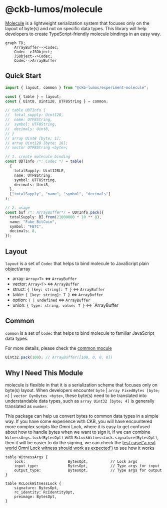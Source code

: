 # @ckb-lumos/molecule

[Molecule](https://github.com/nervosnetwork/molecule) is a lightweight serialization system that focuses only on the
layout of byte(s) and not on specific data types. This library will help developers to create TypeScript-friendly
molecule bindings in an easy way.

```mermaid
graph TD;
    ArrayBuffer-->Codec;
    Codec-->JSObject;
    JSObject-->Codec;
    Codec-->ArrayBuffer
```

## Quick Start

```ts
import { layout, common } from "@ckb-lumos/experiment-molecule";

const { table } = layout;
const { Uint8, Uint128, UTF8String } = common;

// table UDTInfo {
//  total_supply: Uint128,
//  name: UTF8String,
//  symbol: UTF8String,
//  decimals: Uint8,
// }
// array Uint8 [byte; 1];
// array Uint128 [byte; 16];
// vector UTF8String <byte>;

// 1. create molecule binding
const UDTInfo /*: Codec */ = table(
  {
    totalSupply: Uint128LE,
    name: UTF8String,
    symbol: UTF8String,
    decimals: Uint8,
  },
  ["totalSupply", "name", "symbol", "decimals"]
);

// 2. usage
const buf /*: ArrayBuffer*/ = UDTInfo.pack({
  totalSupply: BI.from(21000000 * 10 ** 8),
  name: "Fake BitCoin",
  symbol: "FBTC",
  decimals: 8,
});
```

## Layout

`layout` is a set of `Codec` that helps to bind molecule to JavaScript plain object/array

- array: `Array<T>` <=> `ArrayBuffer`
- vector: `Array<T>` <=> `ArrayBuffer`
- struct: `{ [key: string]: T }` <=> `ArrayBuffer`
- table: `{ [key: string]: T }` <=> `ArrayBuffer`
- option: `T | undefined` <=> `ArrayBuffer`
- union: `{ type: string, value: T }` <=> `ArrayBuffer

## Common

`common` is a set of `Codec` that helps to bind molecule to familiar JavaScript data types.

For more details, please check the [common mocule](./src/common.ts)

```ts
Uint32.pack(100); // ArrayBuffer([100, 0, 0, 0])
```

## Why I Need This Module

molecule is flexible in that it is a serialization scheme that focuses only on byte(s) layout. When developers
encounter `byte` | `array FixedBytes [byte; n]` | `vector DynBytes <byte>`, these byte(s) need to be translated into
understandable data types, such as `array Uint32 [byte; 4]` is generally translated as `number`.

This package can help us convert bytes to common data types in a simple way. If you have some experience with CKB, you
will have encountered more complex scripts like Omni Lock, where it is easy to get confused about how to handle bytes
when we want to sign it, if we can combine `WitnessArgs.lock(BytesOpt)` with `RcLockWitnessLock.signature(BytesOpt)`,
then it will be easier to do the signing, we can check
the [test case('a real world Omni Lock witness should work as expected')](./tests/common.test.ts) to see how it works

```mol
table WitnessArgs {
    lock:                   BytesOpt,          // Lock args
    input_type:             BytesOpt,          // Type args for input
    output_type:            BytesOpt,          // Type args for output
}

table RcLockWitnessLock {
    signature: BytesOpt,
    rc_identity: RcIdentityOpt,
    preimage: BytesOpt,
}
```
